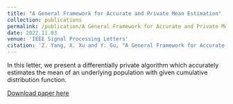 ```yaml
---
title: "A General Framework for Accurate and Private Mean Estimation"
collection: publications
permalink: /publication/A General Framework for Accurate and Private Mean Estimation
date: 2022.11.03
venue: 'IEEE Signal Processing Letters'
citation: 'Z. Yang, X. Xu and Y. Gu, "A General Framework for Accurate and Private Mean Estimation," in IEEE Signal Processing Letters, vol. 29, pp. 2293-2297, 2022, doi: 10.1109/LSP.2022.3219356.'
---
```

In this letter, we present a differentially private algorithm which accurately estimates the mean of an underlying population with given cumulative distribution function. 

[Download paper here](http://Zhouhao-Yang.github.io/files/A_General_Framework_for_Accurate_and_Private_Mean_Estimation.pdf)

